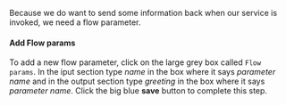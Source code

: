 Because we do want to send some information back when our service is invoked, we need a flow parameter.

#### Add Flow params
To add a new flow parameter, click on the large grey box called `Flow params`. In the iput section type _name_ in the box where it says _parameter name_ and in the output section type _greeting_ in the box where it says _parameter name_. Click the big blue **save** button to complete this step.